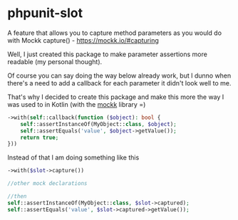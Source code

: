 # phpunit-slot
A feature that allows you to capture method parameters as you would do with Mockk capture() - https://mockk.io/#capturing

Well, I just created this package to make parameter assertions more readable (my personal thought).

Of course you can say doing the way below already work, but I dunno when there's a need to add a callback for each parameter it didn't look well to me.

That's why I decided to create this package and make this more the way I was used to in Kotlin (with the [mockk](https://mockk.io/#capturing) library =)

```php
->with(self::callback(function ($object): bool {
    self::assertInstanceOf(MyObject::class, $object);
    self::assertEquals('value', $object->getValue());
    return true;
}))
```

Instead of that I am doing something like this

```php
->with($slot->capture())

//other mock declarations

//then
self::assertInstanceOf(MyObject::class, $slot->captured);
self::assertEquals('value', $slot->captured->getValue());
```